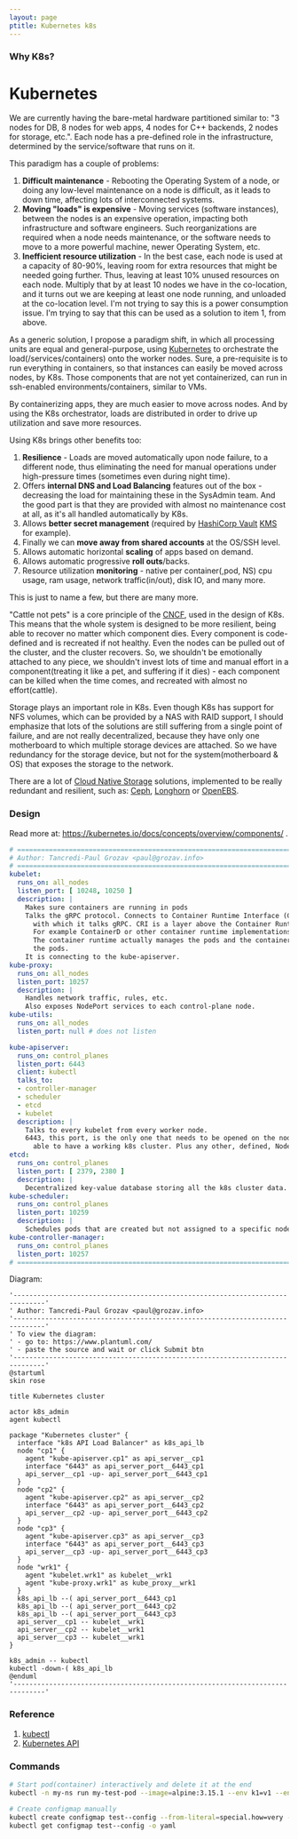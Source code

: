 ```yaml
---
layout: page
ptitle: Kubernetes k8s
---
```


### Why K8s?
# Kubernetes
We are currently having the bare-metal hardware partitioned similar to: "3 nodes
for DB, 8 nodes for web apps, 4 nodes for C++ backends, 2 nodes for storage,
etc.". Each node has a pre-defined role in the infrastructure, determined by the
service/software that runs on it.

This paradigm has a couple of problems:
1. **Difficult maintenance** - Rebooting the Operating System of a node, or
doing any low-level maintenance on a node is difficult, as it leads to down
time, affecting lots of interconnected systems.
2. **Moving "loads" is expensive** - Moving services (software instances),
between the nodes is an expensive operation, impacting both infrastructure and
software engineers. Such reorganizations are required when a node needs
maintenance, or the software needs to move to a more powerful machine, newer
Operating System, etc.
3. **Inefficient resource utilization** - In the best case, each node is used at
a capacity of 80-90%, leaving room for extra resources that might be needed
going further. Thus, leaving at least 10% unused resources on each node.
Multiply that by at least 10 nodes we have in the co-location, and it turns out
we are keeping at least one node running, and unloaded at the co-location level.
I'm not trying to say this is a power consumption issue. I'm trying to say that
this can be used as a solution to item 1, from above.

As a generic solution, I propose a paradigm shift, in which all processing units
are equal and general-purpose, using
[Kubernetes](https://kubernetes.io/#features) to orchestrate the
load(/services/containers) onto the worker nodes. Sure, a pre-requisite is to
run everything in containers, so that instances can easily be moved across
nodes, by K8s. Those components that are not yet containerized, can run in
ssh-enabled environments/containers, similar to VMs.

By containerizing apps, they are much easier to move across nodes. And by using
the K8s orchestrator, loads are distributed in order to drive up utilization and
save more resources.

Using K8s brings other benefits too:
1. **Resilience** - Loads are moved automatically upon node failure, to a
different node, thus eliminating the need for manual operations under
high-pressure times (sometimes even during night time).
2. Offers **internal DNS and Load Balancing** features out of the box -
decreasing the load for maintaining these in the SysAdmin team. And the good
part is that they are provided with almost no maintenance cost at all, as it's
all handled automatically by K8s.
3. Allows **better secret management** (required by
[HashiCorp Vault](https://www.vaultproject.io/)
[KMS](https://en.wikipedia.org/wiki/Key_management) for
example).
4. Finally we can **move away from shared accounts** at the OS/SSH level.
5. Allows automatic horizontal **scaling** of apps based on demand.
6. Allows automatic progressive **roll outs**/backs.
7. Resource utilization **monitoring** - native per container(,pod, NS) cpu
usage, ram usage, network traffic(in/out), disk IO, and many more.

This is just to name a few, but there are many more.

"Cattle not pets" is a core principle of the
[CNCF](https://en.wikipedia.org/wiki/Cloud_Native_Computing_Foundation), used in
the design of K8s. This means that the whole system is designed to be more
resilient, being able to recover no matter which component dies. Every component
is code-defined and is recreated if not healthy. Even the nodes can be pulled
out of the cluster, and the cluster recovers. So, we shouldn't be emotionally
attached to any piece, we shouldn't invest lots of time and manual effort in a
component(treating it like a pet, and suffering if it dies) - each component can
be killed when the time comes, and recreated with almost no effort(cattle).

Storage plays an important role in K8s. Even though K8s has support for NFS
volumes, which can be provided by a NAS with RAID support, I should emphasize
that lots of the solutions are still suffering from a single point of failure,
and are not really decentralized, because they have only one motherboard to
which multiple storage devices are attached. So we have redundancy for the
storage device, but not for the system(motherboard & OS) that exposes the
storage to the network.

There are a lot of [Cloud Native Storage](
  https://pages.ubuntu.com/rs/066-EOV-335/images/Storage+for+containers+whitepaper.pdf)
solutions, implemented to be really redundant and resilient, such as:
[Ceph](https://ceph.io/en/), [Longhorn](https://longhorn.io/) or
[OpenEBS](https://openebs.io/).


[//]: # (======================================================================)

### Design
Read more at: https://kubernetes.io/docs/concepts/overview/components/ .
```yml
# ============================================================================ #
# Author: Tancredi-Paul Grozav <paul@grozav.info>
# ============================================================================ #
kubelet:
  runs_on: all_nodes
  listen_port: [ 10248, 10250 ]
  description: |
    Makes sure containers are running in pods
    Talks the gRPC protocol. Connects to Container Runtime Interface (CRI),
      with which it talks gRPC. CRI is a layer above the Container Runtime.
      For example ContainerD or other container runtime implementations.
      The container runtime actually manages the pods and the containers inside
      the pods.
    It is connecting to the kube-apiserver.
kube-proxy:
  runs_on: all_nodes
  listen_port: 10257
  description: |
    Handles network traffic, rules, etc.
    Also exposes NodePort services to each control-plane node.
kube-utils:
  runs_on: all_nodes
  listen_port: null # does not listen

kube-apiserver:
  runs_on: control_planes
  listen_port: 6443
  client: kubectl
  talks_to:
  - controller-manager
  - scheduler
  - etcd
  - kubelet
  description: |
    Talks to every kubelet from every worker node.
    6443, this port, is the only one that needs to be opened on the node, to be
      able to have a working k8s cluster. Plus any other, defined, NodePorts.
etcd:
  runs_on: control_planes
  listen_port: [ 2379, 2380 ]
  description: |
    Decentralized key-value database storing all the k8s cluster data.
kube-scheduler:
  runs_on: control_planes
  listen_port: 10259
  description: |
    Schedules pods that are created but not assigned to a specific node.
kube-controller-manager:
  runs_on: control_planes
  listen_port: 10257
# ============================================================================ #
```

Diagram:
```plantuml
'------------------------------------------------------------------------------'
' Author: Tancredi-Paul Grozav <paul@grozav.info>
'------------------------------------------------------------------------------'
' To view the diagram:
' - go to: https://www.plantuml.com/
' - paste the source and wait or click Submit btn
'------------------------------------------------------------------------------'
@startuml
skin rose

title Kubernetes cluster

actor k8s_admin
agent kubectl

package "Kubernetes cluster" {
  interface "k8s API Load Balancer" as k8s_api_lb
  node "cp1" {
    agent "kube-apiserver.cp1" as api_server__cp1
    interface "6443" as api_server_port__6443_cp1
    api_server__cp1 -up- api_server_port__6443_cp1
  } 
  node "cp2" {
    agent "kube-apiserver.cp2" as api_server__cp2
    interface "6443" as api_server_port__6443_cp2
    api_server__cp2 -up- api_server_port__6443_cp2
  } 
  node "cp3" {
    agent "kube-apiserver.cp3" as api_server__cp3
    interface "6443" as api_server_port__6443_cp3
    api_server__cp3 -up- api_server_port__6443_cp3
  } 
  node "wrk1" {
    agent "kubelet.wrk1" as kubelet__wrk1
    agent "kube-proxy.wrk1" as kube_proxy__wrk1
  } 
  k8s_api_lb --( api_server_port__6443_cp1
  k8s_api_lb --( api_server_port__6443_cp2
  k8s_api_lb --( api_server_port__6443_cp3
  api_server__cp1 -- kubelet__wrk1
  api_server__cp2 -- kubelet__wrk1
  api_server__cp3 -- kubelet__wrk1
}

k8s_admin -- kubectl
kubectl -down-( k8s_api_lb
@enduml
'------------------------------------------------------------------------------'
```

### Reference
<ol>
  <li><a href="https://kubernetes.io/docs/reference/generated/kubectl/kubectl-commands" target="_blank">kubectl</a></li>
  <li><a href="https://kubernetes.io/docs/reference/generated/kubernetes-api/v1.27/#deployment-v1-apps" target="_blank">Kubernetes API</a></li>
</ol>

### Commands
```bash
# Start pod(container) interactively and delete it at the end 
kubectl -n my-ns run my-test-pod --image=alpine:3.15.1 --env k1=v1 --env k2=v2 --stdin --tty --rm=true -- /bin/sh

# Create configmap manually
kubectl create configmap test--config --from-literal=special.how=very --from-literal=special.type=charm
kubectl get configmap test--config -o yaml
```